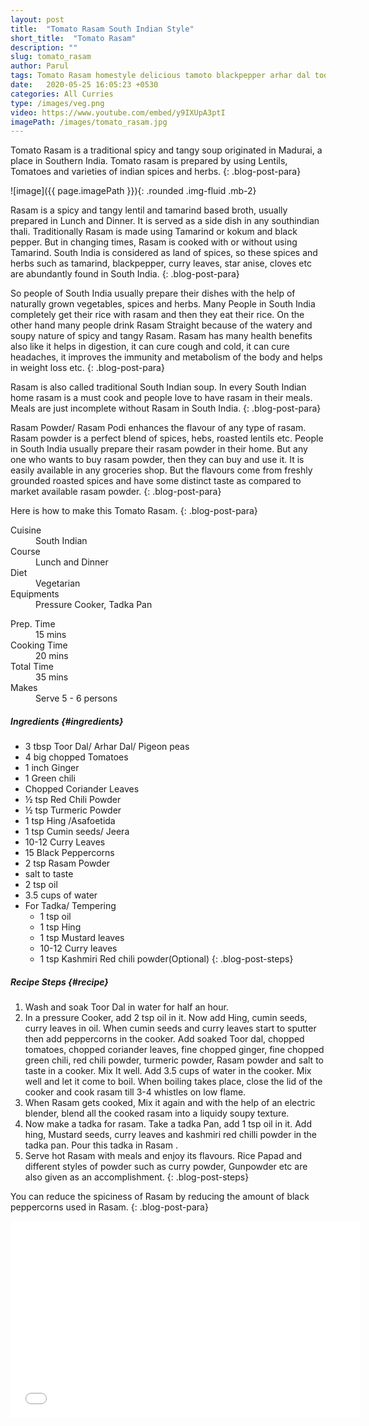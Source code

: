 ```yaml
---
layout: post
title:  "Tomato Rasam South Indian Style"
short_title:  "Tomato Rasam"
description: ""
slug: tomato_rasam
author: Parul
tags: Tomato Rasam homestyle delicious tamoto blackpepper arhar dal toor dal pigeonpeas rasam powder spicy and tangy southindian soup lentil soup tamarind good for digestion drink staple southindian thali asafoetida fight agaist diseases like cough cold howTomake Rasam healthy tasty delicious tomato rasam soup afterMealRasam
date:   2020-05-25 16:05:23 +0530
categories: All Curries
type: /images/veg.png
video: https://www.youtube.com/embed/y9IXUpA3ptI
imagePath: /images/tomato_rasam.jpg
---
```


Tomato Rasam is a traditional spicy and tangy soup originated in Madurai, a place in Southern India. Tomato rasam is prepared by using Lentils, Tomatoes and varieties of indian spices and herbs.
{: .blog-post-para}

![image]({{ page.imagePath }}){: .rounded .img-fluid .mb-2}

Rasam is a spicy and tangy lentil and tamarind based broth, usually prepared in Lunch and Dinner. It is served as a side dish in any southindian thali. Traditionally Rasam is made using Tamarind or kokum and black pepper. But in changing times, Rasam is cooked with or without using Tamarind. South India is considered as land of spices, so these spices and herbs such as tamarind, blackpepper, curry leaves, star anise, cloves etc are abundantly found in South India.
{: .blog-post-para} 

So people of South India usually prepare their dishes with the help of naturally grown vegetables, spices and herbs. Many People in South India completely get their rice with rasam and then they eat their rice. On the other hand many people drink Rasam Straight because of the watery and soupy nature of spicy and tangy Rasam. Rasam has many health benefits also like it helps in digestion, it can cure cough and cold, it can cure  headaches, it improves the immunity and metabolism of the body and helps in weight loss etc.
{: .blog-post-para}

Rasam is also called traditional South Indian soup. In every South Indian home rasam is a must cook and people love to have rasam in their meals. Meals are just incomplete without Rasam in South India.
{: .blog-post-para}

Rasam Powder/ Rasam Podi enhances the flavour of any type of rasam. Rasam powder is a perfect blend of spices, hebs, roasted lentils etc. People in South India usually prepare their rasam powder in their home. But any one who wants to buy rasam powder, then they can buy and use it. It is easily available in any groceries shop. But the flavours come from freshly grounded roasted spices and have some distinct taste as compared to market available rasam powder.
{: .blog-post-para}

Here is how to make this Tomato Rasam.
{: .blog-post-para}

<div class="row">
    <div class="col-md-6">
        <dl class="row">
            <dt class="col-sm-4">Cuisine</dt><dd class="col-sm-7">South Indian</dd>
            <dt class="col-sm-4">Course</dt><dd class="col-sm-7">Lunch and Dinner</dd>
            <dt class="col-sm-4">Diet</dt><dd class="col-sm-7">Vegetarian</dd>
            <dt class="col-sm-4">Equipments</dt><dd class="col-sm-7">Pressure Cooker, Tadka Pan</dd>
        </dl>
    </div>
    <div class="col-md-6">
        <dl class="row">
            <dt class="col-sm-5">Prep. Time</dt><dd class="col-sm-7">15 mins</dd>
            <dt class="col-sm-5">Cooking Time</dt><dd class="col-sm-7">20 mins</dd>
            <dt class="col-sm-5">Total Time</dt><dd class="col-sm-7">35 mins</dd>
            <dt class="col-sm-5">Makes</dt><dd class="col-sm-7">Serve 5 - 6 persons</dd>
        </dl>
    </div>
</div>

##### **Ingredients** {#ingredients}
- 3 tbsp Toor Dal/ Arhar Dal/ Pigeon peas
- 4  big chopped Tomatoes
- 1 inch Ginger
- 1 Green chili
- Chopped Coriander Leaves
- ½ tsp Red Chili Powder
- ½ tsp Turmeric Powder
- 1 tsp Hing /Asafoetida
- 1 tsp Cumin seeds/ Jeera
- 10-12 Curry Leaves
- 15 Black Peppercorns
- 2 tsp Rasam Powder
- salt to taste
- 2 tsp oil
- 3.5 cups of water
- For Tadka/ Tempering
    - 1 tsp oil
    - 1 tsp Hing
    - 1 tsp Mustard leaves
    - 10-12 Curry leaves
    - 1 tsp Kashmiri  Red chili powder(Optional)
{: .blog-post-steps}

##### **Recipe Steps** {#recipe}
1. Wash and soak Toor Dal in water for half an hour.
1. In a pressure Cooker, add 2 tsp oil in it. Now add Hing, cumin seeds, curry leaves in oil. When cumin seeds and curry leaves start to sputter then add peppercorns in the cooker. Add soaked Toor dal, chopped tomatoes, chopped coriander leaves, fine chopped ginger, fine chopped green chili, red chili powder, turmeric powder, Rasam powder and salt to taste in a cooker. Mix It well. Add 3.5 cups of water in the cooker. Mix well and let it come to boil. When boiling takes place, close the lid of the cooker and cook rasam till 3-4 whistles on low flame.
1. When Rasam gets cooked, Mix it again and with the help of an electric blender, blend all the cooked rasam into a liquidy soupy texture.
1. Now make a tadka for rasam. Take a tadka Pan, add 1 tsp oil in it. Add hing, Mustard seeds, curry leaves and kashmiri red chilli powder in the tadka pan. Pour this tadka in Rasam .
1. Serve hot Rasam with meals and enjoy its flavours. Rice Papad and different styles of powder such as curry powder, Gunpowder etc are also given as an accomplishment.
{: .blog-post-steps}
        
<i class="fas fa-lightbulb"></i> You can reduce the spiciness of Rasam by reducing the amount of black peppercorns used  in Rasam.
{: .blog-post-para}

<div class="row" id="video">
    <div class="col-md-12">
        <div class="embed-responsive embed-responsive-16by9">
            <iframe width="560" height="315" src="{{page.video}}" frameborder="0" allow="accelerometer; autoplay; encrypted-media; gyroscope; picture-in-picture" allowfullscreen></iframe>
        </div>
    </div>
</div>
<br>